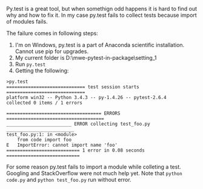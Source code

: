 Py.test is a great tool, but when somethign odd happens it is hard to find out why and how to fix it. 
In my case py.test fails to collect tests because import of modules fails.

The failure comes in following steps:

1. I'm on Windows, py.test is a part of Anaconda scientific installation. Cannot use pip for upgrades. 
2. My current folder is D:\mwe-pytest-in-package\setting_1 
3. Run ```py.test```
4. Getting the following:

```
>py.test
============================= test session starts =============================
platform win32 -- Python 3.4.3 -- py-1.4.26 -- pytest-2.6.4
collected 0 items / 1 errors

=================================== ERRORS ====================================
________________________ ERROR collecting test_foo.py _________________________
test_foo.py:1: in <module>
    from code import foo
E   ImportError: cannot import name 'foo'
=========================== 1 error in 0.08 seconds ===========================
```

For some reason py.test fails to import a module while colleting a test. Googling and StackOverflow were not much help yet.
Note that ```python code.py``` and ```python test_foo.py``` run without error. 
